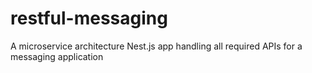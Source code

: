 # restful-messaging
A microservice architecture Nest.js app handling all required APIs for a messaging application
